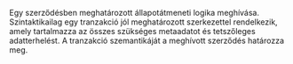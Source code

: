Egy szerződésben meghatározott állapotátmeneti logika meghívása. Szintaktikailag egy tranzakció jól meghatározott szerkezettel rendelkezik, amely tartalmazza az összes szükséges metaadatot és tetszőleges adatterhelést. A tranzakció szemantikáját a meghívott szerződés határozza meg.